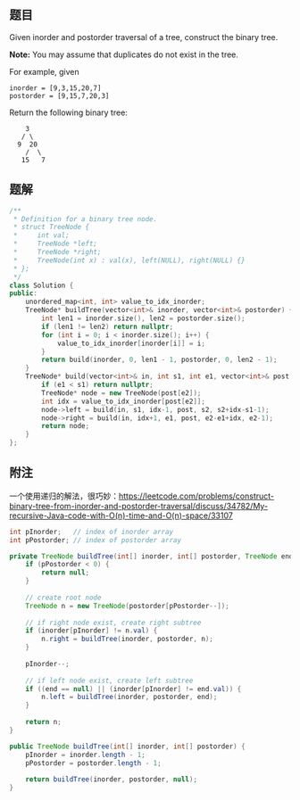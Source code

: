 ## 题目

Given inorder and postorder traversal of a tree, construct the binary tree.

**Note:**
You may assume that duplicates do not exist in the tree.

For example, given

```
inorder = [9,3,15,20,7]
postorder = [9,15,7,20,3]
```

Return the following binary tree:

```
    3
   / \
  9  20
    /  \
   15   7
```



## 题解

```c++
/**
 * Definition for a binary tree node.
 * struct TreeNode {
 *     int val;
 *     TreeNode *left;
 *     TreeNode *right;
 *     TreeNode(int x) : val(x), left(NULL), right(NULL) {}
 * };
 */
class Solution {
public:
    unordered_map<int, int> value_to_idx_inorder;
    TreeNode* buildTree(vector<int>& inorder, vector<int>& postorder) {
        int len1 = inorder.size(), len2 = postorder.size();
        if (len1 != len2) return nullptr;
        for (int i = 0; i < inorder.size(); i++) {
            value_to_idx_inorder[inorder[i]] = i;
        }
        return build(inorder, 0, len1 - 1, postorder, 0, len2 - 1);
    }
    TreeNode* build(vector<int>& in, int s1, int e1, vector<int>& post, int s2, int e2) {
        if (e1 < s1) return nullptr;
        TreeNode* node = new TreeNode(post[e2]);
        int idx = value_to_idx_inorder[post[e2]];
        node->left = build(in, s1, idx-1, post, s2, s2+idx-s1-1);
        node->right = build(in, idx+1, e1, post, e2-e1+idx, e2-1);
        return node;
    }
};
```



## 附注

一个使用递归的解法，很巧妙：https://leetcode.com/problems/construct-binary-tree-from-inorder-and-postorder-traversal/discuss/34782/My-recursive-Java-code-with-O(n)-time-and-O(n)-space/33107

```java
int pInorder;   // index of inorder array
int pPostorder; // index of postorder array

private TreeNode buildTree(int[] inorder, int[] postorder, TreeNode end) {
	if (pPostorder < 0) {
		return null;
	}
	
	// create root node
	TreeNode n = new TreeNode(postorder[pPostorder--]);
	
	// if right node exist, create right subtree
	if (inorder[pInorder] != n.val) {
		n.right = buildTree(inorder, postorder, n);
	}
	
	pInorder--;
	
	// if left node exist, create left subtree
	if ((end == null) || (inorder[pInorder] != end.val)) {
		n.left = buildTree(inorder, postorder, end);
	}
	
	return n;
}

public TreeNode buildTree(int[] inorder, int[] postorder) {
	pInorder = inorder.length - 1;
	pPostorder = postorder.length - 1;
	
	return buildTree(inorder, postorder, null);
}
```



